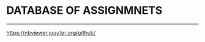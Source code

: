 # DATABASE OF ASSIGNMNETS
------------------------------------------------------
https://nbviewer.jupyter.org/github/
